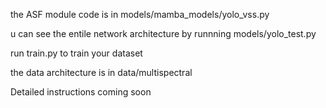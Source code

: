 the ASF module code is in models/mamba_models/yolo_vss.py

u can see the entile network architecture by runnning models/yolo_test.py

run train.py to train your dataset

the data architecture is in data/multispectral

Detailed instructions coming soon
